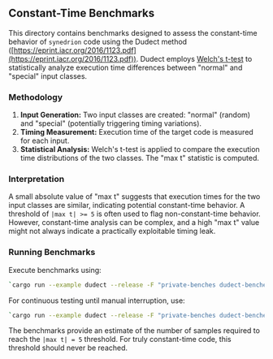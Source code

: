 ## Constant-Time Benchmarks

This directory contains benchmarks designed to assess the constant-time behavior of `synedrion` code using the Dudect method ([https://eprint.iacr.org/2016/1123.pdf](https://eprint.iacr.org/2016/1123.pdf)). Dudect employs [Welch's t-test](welch_t_test) to statistically analyze execution time differences between "normal" and "special" input classes.

### Methodology

1. **Input Generation:** Two input classes are created: "normal" (random) and "special" (potentially triggering timing variations).
2. **Timing Measurement:** Execution time of the target code is measured for each input.
3. **Statistical Analysis:** Welch's t-test is applied to compare the execution time distributions of the two classes. The "max t" statistic is computed.

### Interpretation

A small absolute value of "max t" suggests that execution times for the two input classes are similar, indicating potential constant-time behavior.  A threshold of `|max t| >= 5` is often used to flag non-constant-time behavior. However, constant-time analysis can be complex, and a high "max t" value might not always indicate a practically exploitable timing leak.

### Running Benchmarks

Execute benchmarks using:

```bash
`cargo run --example dudect --release -F "private-benches dudect-bencher"`
```

For continuous testing until manual interruption, use:

```bash
`cargo run --example dudect --release -F "private-benches dudect-bencher"` -- --continuous <benchmark-name>
```

The benchmarks provide an estimate of the number of samples required to reach the `|max t| = 5` threshold. For truly constant-time code, this threshold should never be reached.

[#welch_t_test]: https://en.wikipedia.org/wiki/Welch%27s_t-test
